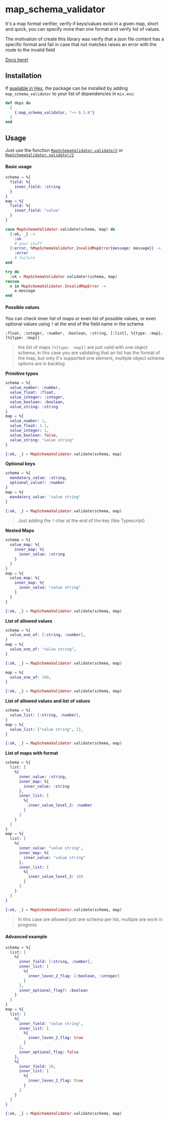 # map_schema_validator

It's a map format verifier, verify if keys/values exist in a given map, short and quick, you can specify more than one 
format and verify list of values.

The motivation of create this library was verify that a json file content has a specific format and fail in case that 
not matches raises an error with the route to the invalid field

[Docs here!](https://hexdocs.pm/map_schema_validator)

## Installation

If [available in Hex](https://hex.pm/packages/map_schema_validator/0.1.6), the package can be installed
by adding `map_schema_validator` to your list of dependencies in `mix.exs`:

```elixir
def deps do
  [
    {:map_schema_validator, "~> 0.1.6"}
  ]
end
```

## Usage

Just use the function [`MapSchemaValidator.validate/2`](https://hexdocs.pm/map_schema_validator/0.1.6/MapSchemaValidator.html#validate/2) 
or [`MapSchemaValidator.validate!/2`](https://hexdocs.pm/map_schema_validator/0.1.6/MapSchemaValidator.html#validate!/2)

#### Basic usage

```elixir
schema = %{
  field: %{
    inner_field: :string
  }
}
map = %{
  field: %{
    inner_field: "value"
  }
}

case MapSchemaValidator.validate(schema, map) do
  {:ok, _} ->
    :ok
    # your stuff
  {:error, %MapSchemaValidator.InvalidMapError{message: message}} ->
    :error
    # failure
end

try do
  :ok = MapSchemaValidator.validate!(schema, map)
rescue
  e in MapSchemaValidator.InvalidMapError -> 
    e.message
end
```

#### Possible values

You can check inner list of maps or even list of possible values, or even optional values using `?` at the end of the
field name in the schema

```
:float, :integer, :number, :boolean, :string, [:list], %{type: :map}, [%{type: :map}]
```

> the list of maps `[%{type: :map}]` are just valid with one object schema, in this case you are validating that an list
> has the format of the map, but only it's supported one element, multiple object schema options are in backlog

**Primitive types**

```elixir
schema = %{
  value_number: :number,
  value_float: :float,
  value_integer: :integer,
  value_boolean: :boolean,
  value_string: :string
}
map = %{
  value_number: 1,
  value_float: 1.1,
  value_integer: 1,
  value_boolean: false,
  value_string: "value string"
}

{:ok, _} = MapSchemaValidator.validate(schema, map)
```

**Optional keys**

```elixir
schema = %{
  mandatory_value: :string,
  optional_value?: :number
}
map = %{
  mandatory_value: "value string"
}

{:ok, _} = MapSchemaValidator.validate(schema, map)
```

> Just adding the `?` char at the end of the key (like Typescript)

**Nested Maps**

```elixir
schema = %{
  value_map: %{
    inner_map: %{
      inner_value: :string
    }
  }
}
map = %{
  value_map: %{
    inner_map: %{
      inner_value: "value string"
    }
  }
}

{:ok, _} = MapSchemaValidator.validate(schema, map)
```

**List of allowed values**

```elixir
schema = %{
  value_one_of: [:string, :number],
}
map = %{
  value_one_of: "value string",
}

{:ok, _} = MapSchemaValidator.validate(schema, map)

map = %{
  value_one_of: 100,
}

{:ok, _} = MapSchemaValidator.validate(schema, map)
```

**List of allowed values and list of values**

```elixir
schema = %{
  value_list: [:string, :number],
}
map = %{
  value_list: ["value string", 1],
}

{:ok, _} = MapSchemaValidator.validate(schema, map)
```

**List of maps with format**

```elixir
schema = %{
  list: [
    %{
      inner_value: :string,
      inner_map: %{
        inner_value: :string
      },
      inner_list: [
        %{
          inner_value_level_2: :number
        }
      ]
    }  
  ]
}
map = %{
  list: [
    %{
      inner_value: "value string",
      inner_map: %{
        inner_value: "value string"
      },
      inner_list: [
        %{
          inner_value_level_2: 100
        }
      ]
    }  
  ]
}

{:ok, _} = MapSchemaValidator.validate(schema, map)
```

> In this case are allowed just one schema per list, multiple are work in progress

#### Advanced example

```elixir
schema = %{
  list: [
    %{
      inner_field: [:string, :number],
      inner_list: [
        %{
          inner_leven_2_flag: [:boolean, :integer]
        }
      ],
      inner_optional_flag?: :boolean
    }
  ]
}
map = %{
  list: [
    %{
      inner_field: "value string",
      inner_list: [
        %{
          inner_leven_2_flag: true
        }
      ],
      inner_optional_flag: false
    },
    %{
      inner_field: 10,
      inner_list: [
        %{
          inner_leven_2_flag: true
        }
      ]
    }
  ]
}

{:ok, _} = MapSchemaValidator.validate(schema, map)
```
